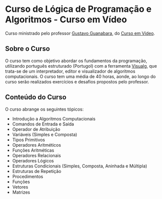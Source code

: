 # Curso de Lógica de Programação e Algoritmos - Curso em Vídeo
Curso ministrado pelo professor [Gustavo Guanabara](https://github.com/gustavoguanabara), do [Curso em Vídeo](https://www.cursoemvideo.com).

## Sobre o Curso
O curso tem como objetivo abordar os fundamentos da programação, utilizando português estruturado (Portugol) com a ferramenta [Visualg](https://sourceforge.net/projects/visualg30/), que trata-se de um interpretador, editor e visualizador de algoritmos computacionais. O curso tem uma média de 40 horas, aonde, ao longo do curso serão realizados exercícios e desafios propostos pelo professor.

## Conteúdo do Curso
O curso abrange os seguintes tópicos:

* Introdução a Algoritmos Computacionais
* Comandos de Entrada e Saída
* Operador de Atribuição
* Variáveis (Simples e Composta)
* Tipos Primitivos
* Operadores Aritméticos
* Funções Aritméticas
* Operadores Relacionais
* Operadores Lógicos
* Estruturas Condicionais (Simples, Composta, Aninhada e Múltipla)
* Estruturas de Repetição
* Procedimentos
* Funções
* Vetores
* Matrizes